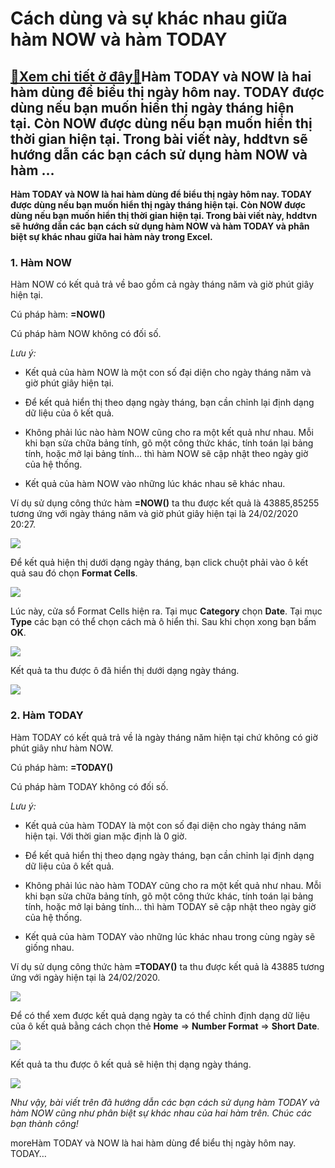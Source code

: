 Cách dùng và sự khác nhau giữa hàm NOW và hàm TODAY
===================================================

[:gift:Xem chi tiết ở đây:gift:](https://hddtvn.com/cach-dung-va-su-khac-nhau-giua-ham-now-va-ham-today/)Hàm TODAY và NOW là hai hàm dùng để biểu thị ngày hôm nay. TODAY được dùng nếu bạn muốn hiển thị ngày tháng hiện tại. Còn NOW được dùng nếu bạn muốn hiển thị thời gian hiện tại. Trong bài viết này, hddtvn sẽ hướng dẫn các bạn cách sử dụng hàm NOW và hàm …
---------------------------------------------------------------------------------------------------------------------------------------------------------------------------------------------------------------------------------------------------------------

**Hàm TODAY và NOW là hai hàm dùng để biểu thị ngày hôm nay. TODAY được dùng nếu bạn muốn hiển thị ngày tháng hiện tại. Còn NOW được dùng nếu bạn muốn hiển thị thời gian hiện tại. Trong bài viết này, hddtvn sẽ hướng dẫn các bạn cách sử dụng hàm NOW và hàm TODAY và phân biệt sự khác nhau giữa hai hàm này trong Excel.**


### 1. Hàm NOW


Hàm NOW có kết quả trả về bao gồm cả ngày tháng năm và giờ phút giây hiện tại.


Cú pháp hàm: **=NOW()**


Cú pháp hàm NOW không có đối số.


*Lưu ý:*




* Kết quả của hàm NOW là một con số đại diện cho ngày tháng năm và giờ phút giây hiện tại.

* Để kết quả hiển thị theo dạng ngày tháng, bạn cần chỉnh lại định dạng dữ liệu của ô kết quả.

* Không phải lúc nào hàm NOW cũng cho ra một kết quả như nhau. Mỗi khi bạn sửa chữa bảng tính, gõ một công thức khác, tính toán lại bảng tính, hoặc mở lại bảng tính… thì hàm NOW sẽ cập nhật theo ngày giờ của hệ thống.

* Kết quả của hàm NOW vào những lúc khác nhau sẽ khác nhau.



Ví dụ sử dụng công thức hàm **=NOW()** ta thu được kết quả là 43885,85255 tương ứng với ngày tháng năm và giờ phút giây hiện tại là 24/02/2020 20:27.


![](https://hddtvn.com/wp-content/uploads/2021/01/Kg9EBC2.png)


Để kết quả hiện thị dưới dạng ngày tháng, bạn click chuột phải vào ô kết quả sau đó chọn **Format Cells**.


![](https://hddtvn.com/wp-content/uploads/2021/01/MMeQODj.png)


Lúc này, cửa sổ Format Cells hiện ra. Tại mục **Category** chọn **Date**. Tại mục **Type** các bạn có thể chọn cách mà ô hiển thi. Sau khi chọn xong bạn bấm **OK**.


![](https://hddtvn.com/wp-content/uploads/2021/01/Ty47wLm.png)


Kết quả ta thu được ô đã hiển thị dưới dạng ngày tháng.


![](https://hddtvn.com/wp-content/uploads/2021/01/zarlIva.png)


### 2. Hàm TODAY


Hàm TODAY có kết quả trả về là ngày tháng năm hiện tại chứ không có giờ phút giây như hàm NOW.


Cú pháp hàm: **=TODAY()**


Cú pháp hàm TODAY không có đối số.


*Lưu ý:*




* Kết quả của hàm TODAY là một con số đại diện cho ngày tháng năm hiện tại. Với thời gian mặc định là 0 giờ.

* Để kết quả hiển thị theo dạng ngày tháng, bạn cần chỉnh lại định dạng dữ liệu của ô kết quả.

* Không phải lúc nào hàm TODAY cũng cho ra một kết quả như nhau. Mỗi khi bạn sửa chữa bảng tính, gõ một công thức khác, tính toán lại bảng tính, hoặc mở lại bảng tính… thì hàm TODAY sẽ cập nhật theo ngày giờ của hệ thống.

* Kết quả của hàm TODAY vào những lúc khác nhau trong cùng ngày sẽ giống nhau.



Ví dụ sử dụng công thức hàm **=TODAY()** ta thu được kết quả là 43885 tương ứng với ngày hiện tại là 24/02/2020.


![](https://hddtvn.com/wp-content/uploads/2021/01/VB5YDIF.png)


Để có thể xem được kết quả dạng ngày ta có thể chỉnh định dạng dữ liệu của ô kết quả bằng cách chọn thẻ **Home** => **Number Format** => **Short Date**.


![](https://hddtvn.com/wp-content/uploads/2021/01/qx4kuQt.png)


Kết quả ta thu được ô kết quả sẽ hiện thị dạng ngày tháng.


![](https://hddtvn.com/wp-content/uploads/2021/01/YSWJ7jz.png)


*Như vậy, bài viết trên đã hướng dẫn các bạn cách sử dụng hàm TODAY và hàm NOW cũng như phân biệt sự khác nhau của hai hàm trên. Chúc các bạn thành công!*


moreHàm TODAY và NOW là hai hàm dùng để biểu thị ngày hôm nay. TODAY…

